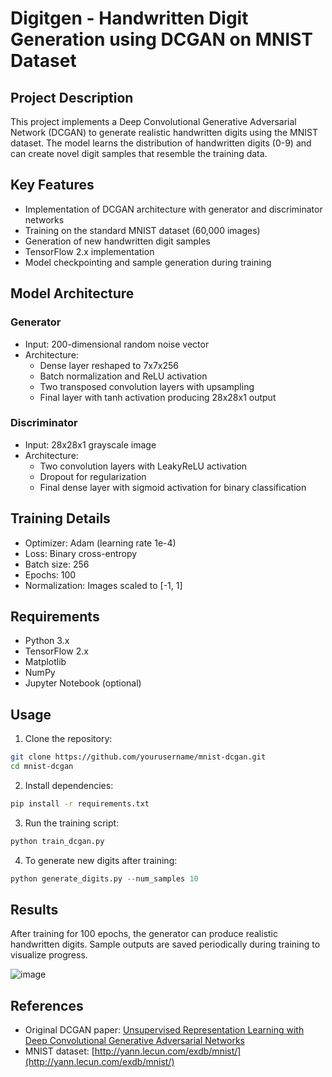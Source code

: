 
#  Digitgen - Handwritten Digit Generation using DCGAN on MNIST Dataset

## Project Description

This project implements a Deep Convolutional Generative Adversarial Network (DCGAN) to generate realistic handwritten digits using the MNIST dataset. The model learns the distribution of handwritten digits (0-9) and can create novel digit samples that resemble the training data.

## Key Features

- Implementation of DCGAN architecture with generator and discriminator networks
- Training on the standard MNIST dataset (60,000 images)
- Generation of new handwritten digit samples
- TensorFlow 2.x implementation
- Model checkpointing and sample generation during training

## Model Architecture

### Generator
- Input: 200-dimensional random noise vector
- Architecture:
  - Dense layer reshaped to 7x7x256
  - Batch normalization and ReLU activation
  - Two transposed convolution layers with upsampling
  - Final layer with tanh activation producing 28x28x1 output

### Discriminator
- Input: 28x28x1 grayscale image
- Architecture:
  - Two convolution layers with LeakyReLU activation
  - Dropout for regularization
  - Final dense layer with sigmoid activation for binary classification

## Training Details

- Optimizer: Adam (learning rate 1e-4)
- Loss: Binary cross-entropy
- Batch size: 256
- Epochs: 100
- Normalization: Images scaled to [-1, 1]

## Requirements

- Python 3.x
- TensorFlow 2.x
- Matplotlib
- NumPy
- Jupyter Notebook (optional)

## Usage

1. Clone the repository:
```bash
git clone https://github.com/yourusername/mnist-dcgan.git
cd mnist-dcgan
```

2. Install dependencies:
```bash
pip install -r requirements.txt
```

3. Run the training script:
```python
python train_dcgan.py
```

4. To generate new digits after training:
```python
python generate_digits.py --num_samples 10
```

## Results

After training for 100 epochs, the generator can produce realistic handwritten digits. Sample outputs are saved periodically during training to visualize progress.

![image](https://github.com/user-attachments/assets/86eaca94-342a-49e9-be57-4d0c28279eb1)


## References

- Original DCGAN paper: [Unsupervised Representation Learning with Deep Convolutional Generative Adversarial Networks](https://arxiv.org/abs/1511.06434)
- MNIST dataset: [http://yann.lecun.com/exdb/mnist/](http://yann.lecun.com/exdb/mnist/)

